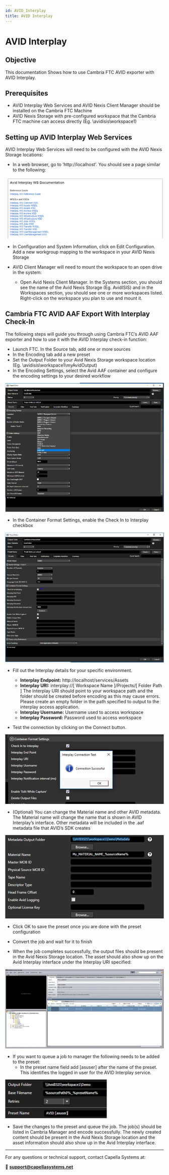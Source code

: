 ```yaml
---
id: AVID_Interplay
title: AVID Interplay
---
```


# AVID Interplay

## Objective

This documentation Shows how to use Cambria FTC AVID exporter with AVID Interplay.

## Prerequisites

* AVID Interplay Web Services and AVID Nexis Client Manager should be installed on the Cambria FTC Machine
* AVID Nexis Storage with pre-configured workspace that the Cambria FTC machine can access directly (Eg. \\avidisis\workspace1)


## Setting up AVID Interplay Web Services 
	
AVID Interplay Web Services will need to be configured with the AVID Nexis Storage locations:

* In a web browser, go to ‘http://localhost’. You should see a page similar to the following:

![](01_avid_interplay.png)

* In Configuration and System Information, click on Edit Configuration. Add a new workgroup mapping to the workspace in your AVID Nexis Storage

* AVID Client Manager will need to mount the workspace to an open drive in the system:
    * Open Avid Nexis Client Manager. In the Systems section, you should see the name of the Avid Nexis Storage (Eg. AvidISIS) and in the Workspaces section, you should see one or more workspaces listed. Right-click on the workspace you plan to use and mount it.

	
## Cambria FTC AVID AAF Export With Interplay Check-In

The following steps will guide you through using Cambria FTC’s AVID AAF exporter and how to use it with the AVID Interplay check-in function:

* Launch FTC. In the Source tab, add one or more sources
* In the Encoding tab add a new preset
* Set the Output Folder to your Avid Nexis Storage workspace location (Eg. \\avidisis\workspace1\myAvidOutput)
* In the Encoding Settings, select the Avid AAF container and configure the encoding settings to your desired workflow

![](02_preset_editor.png)

* In the Container Format Settings, enable the Check In to Interplay checkbox

	
![](03_preset_editor_checkin.png)

* Fill out the Interplay details for your specific environment. 
    * **Interplay Endpoint:** http://localhost/services/Assets
    * **Interplay URI:** interplay://[ Workspace Name ]/Projects/[ Folder Path ]  The Interplay URI should point to your workspace path and the folder should be created before encoding as this may cause errors. Please create an empty folder in the path specified to output to the interplay access application.
    * **Interplay Username:** Username used to access workspace
    * **Interplay Password:** Password used to access workspace

* Test the connection by clicking on the Connect button.


![](04_connection_test.png)

* (Optional) You can change the Material name and other AVID metadata. The Material name will change the name that is shown in AVID Interplay’s interface. Other metadata will be included in the .aaf metadata file that AVID’s SDK creates

![](05_metadata_output.png)

* Click OK to save the preset once you are done with the preset configuration

* Convert the job and wait for it to finish

* When the job completes successfully, the output files should be present in the Avid Nexis Storage location. The asset should also show up on the Avid Interplay interface under the Interplay URI specified:


![](06_interplay_access.png)


* If you want to queue a job to manager the following needs to be added to the preset:
    * In the preset name field add [asuser] after the name of the preset. This identifies the logged in user for the AVID Interplay service.


![](07_preset_field.png)

  * Save the changes to the preset and queue the job. The job(s) should be listed in Cambria Manager and encode successfully. The newly created content should be present in the Avid Nexis Storage location and the asset information should also show up in the Avid Interplay interface.
    
---

For any questions or technical support, contact Capella Systems at:

📧 **support@capellasystems.net**


